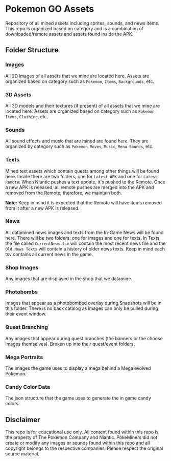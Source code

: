 # Pokemon GO Assets

Repository of all mined assets including sprites, sounds, and news items. This repo is organized based on category and is a combination of downloaded/remote assets and assets found inside the APK.

## Folder Structure

### Images

All 2D images of all assets that we mine are located here. Assets are organized based on category such as `Pokemon`, `Items`, `Backgrounds`, etc.

### 3D Assets

All 3D models and their textures (if present) of all assets that we mine are located here. Assets are organized based on category such as `Pokemon`, `Items`, `Clothing`, etc.

### Sounds

All sound effects and music that are mined are found here. They are organized by category such as `Pokemon Moves`, `Music`, `Menu Sounds`, etc.

### Texts

Mined text assets which contain quests among other things will be found here. Inside there are two folders, one for `Latest APK` and one for `Latest Remote`. When Niantic pushes a text update, it's pushed to the Remote. Once a new APK is released, all remote pushes are merged into the APK and removed from the Remote; therefore, we maintain both.

**Note:** Keep in mind it is expected that the Remote will have items removed from it after a new APK is released.

### News

All datamined news images and texts from the In-Game News will be found here. There will be two folders: one for images and one for texts. In Texts, the file called `CurrentNews.tsv` will contain the most recent news file and the `Old News Texts` will contain a history of older news texts. Keep in mind each tsv contains all current news in the game.

### Shop Images

Any images that are displayed in the shop that we datamine.

### Photobombs

Images that appear as a photobombed overlay during Snapshots will be in this folder. There is no back catalog as images can only be pulled during their event window.

### Quest Branching

Any images that appear during quest branches (the banners or the choose images themselves). Broken up into their quest/event folders.

### Mega Portraits

The images the game uses to display a mega behind a Mega evolved Pokemon.

### Candy Color Data

The json structure that the game uses to generate the in game candy colors.

## Disclaimer

This repo is for educational use only. All content found within this repo is the property of The Pokemon Company and Niantic. PokeMiners did not create or modify any images or sounds found within this repo and all copyright belongs to the respective companies. Please respect the original source material.
